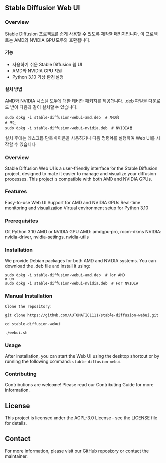 ## Stable Diffusion Web UI

### Overview
Stable Diffusion 프로젝트를 쉽게 사용할 수 있도록 제작한 패키지입니다.
이 프로젝트는 AMD와 NVIDIA GPU 모두와 호환됩니다.

#### 기능
* 사용하기 쉬운 Stable Diffusion 웹 UI
* AMD와 NVIDIA GPU 지원
* Python 3.10 가상 환경 설정

#### 설치 방법
AMD와 NVIDIA 시스템 모두에 대한 데비안 패키지를 제공합니다. .deb 파일을 다운로드 받아 다음과 같이 설치할 수 있습니다.

```
sudo dpkg -i stable-diffusion-webui-amd.deb  # AMD용
# 또는
sudo dpkg -i stable-diffusion-webui-nvidia.deb  # NVIDIA용

```

설치 후에는 데스크톱 단축 아이콘을 사용하거나 다음 명령어를 실행하여 Web UI를 시작할 수 있습니다

### Overview

Stable Diffusion Web UI is a user-friendly interface for the Stable Diffusion project, designed to make it easier to manage and visualize your diffusion processes. This project is compatible with both AMD and NVIDIA GPUs.

### Features
Easy-to-use Web UI
Support for AMD and NVIDIA GPUs
Real-time monitoring and visualization
Virtual environment setup for Python 3.10

### Prerequisites
Git
Python 3.10
AMD or NVIDIA GPU
AMD: amdgpu-pro, rocm-dkms
NVIDIA: nvidia-driver, nvidia-settings, nvidia-utils

### Installation

We provide Debian packages for both AMD and NVIDIA systems. You can download the .deb file and install it using:

```
sudo dpkg -i stable-diffusion-webui-amd.deb  # For AMD
# OR
sudo dpkg -i stable-diffusion-webui-nvidia.deb  # For NVIDIA
```

### Manual Installation
```
Clone the repository:

git clone https://github.com/AUTOMATIC1111/stable-diffusion-webui.git

cd stable-diffusion-webui

./webui.sh
```

### Usage
After installation, you can start the Web UI using the desktop shortcut or by running the following command:
`stable-diffusion-webui`

### Contributing
Contributions are welcome! Please read our Contributing Guide for more information.

## License
This project is licensed under the AGPL-3.0 License - see the LICENSE file for details.

## Contact
For more information, please visit our GitHub repository or contact the maintainer.